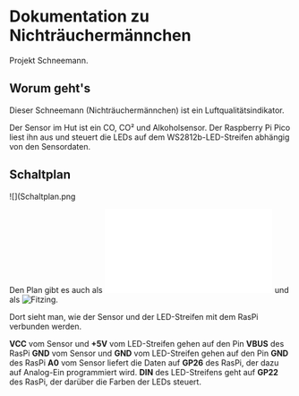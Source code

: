 # Dokumentation zu Nichträuchermännchen

Projekt Schneemann.

## Worum geht's


Dieser Schneemann (Nichträuchermännchen) ist ein Luftqualitätsindikator.

Der Sensor im Hut ist ein CO, CO² und Alkoholsensor. Der Raspberry Pi Pico liest ihn aus und steuert 
die LEDs auf dem WS2812b-LED-Streifen abhängig von den Sensordaten.


## Schaltplan

![](Schaltplan.png

Den Plan gibt es auch als ![PDF](Schaltplan.pdf) und als ![Fitzing](Schaltplan.fzz).

Dort sieht man, wie der Sensor und der LED-Streifen mit dem RasPi verbunden werden.

**VCC** vom Sensor und **+5V** vom LED-Streifen gehen auf den Pin **VBUS** des RasPi
**GND** vom Sensor und **GND** vom LED-Streifen gehen auf den Pin **GND** des RasPi
**A0** vom Sensor liefert die Daten auf **GP26** des RasPi, der dazu auf Analog-Ein programmiert wird.
**DIN** des LED-Streifens geht auf **GP22** des RasPi, der darüber die Farben der LEDs steuert.

